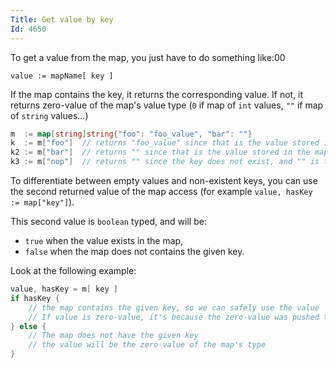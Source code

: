 ```yaml
---
Title: Get value by key
Id: 4650
---
```

To get a value from the map, you just have to do something like:00

    value := mapName[ key ]

If the map contains the key, it returns the corresponding value.
If not, it returns zero-value of the map's value type (`0` if map of `int` values, `""` if map of `string` values...)

```go
m  := map[string]string{"foo": "foo_value", "bar": ""}
k  := m["foo"]  // returns "foo_value" since that is the value stored in the map
k2 := m["bar"]  // returns "" since that is the value stored in the map
k3 := m["nop"]  // returns "" since the key does not exist, and "" is the string type's zero value
```

To differentiate between empty values and non-existent keys, you can use the second returned value of the map access (for example `value, hasKey := map["key"]`).

This second value is `boolean` typed, and will be:
- `true` when the value exists in the map,
- `false` when the map does not contains the given key.

Look at the following example:

```go
value, hasKey = m[ key ]
if hasKey {
    // the map contains the given key, so we can safely use the value
    // If value is zero-value, it's because the zero-value was pushed to the map
} else {
    // The map does not have the given key
    // the value will be the zero-value of the map's type
}
```
